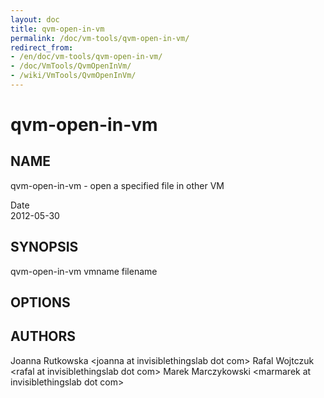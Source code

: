 ```yaml
---
layout: doc
title: qvm-open-in-vm
permalink: /doc/vm-tools/qvm-open-in-vm/
redirect_from:
- /en/doc/vm-tools/qvm-open-in-vm/
- /doc/VmTools/QvmOpenInVm/
- /wiki/VmTools/QvmOpenInVm/
---
```


qvm-open-in-vm
==============

NAME
----

qvm-open-in-vm - open a specified file in other VM

Date  
2012-05-30

SYNOPSIS
--------

qvm-open-in-vm vmname filename

OPTIONS
-------

AUTHORS
-------

Joanna Rutkowska \<joanna at invisiblethingslab dot com\>
Rafal Wojtczuk \<rafal at invisiblethingslab dot com\>
Marek Marczykowski \<marmarek at invisiblethingslab dot com\>
